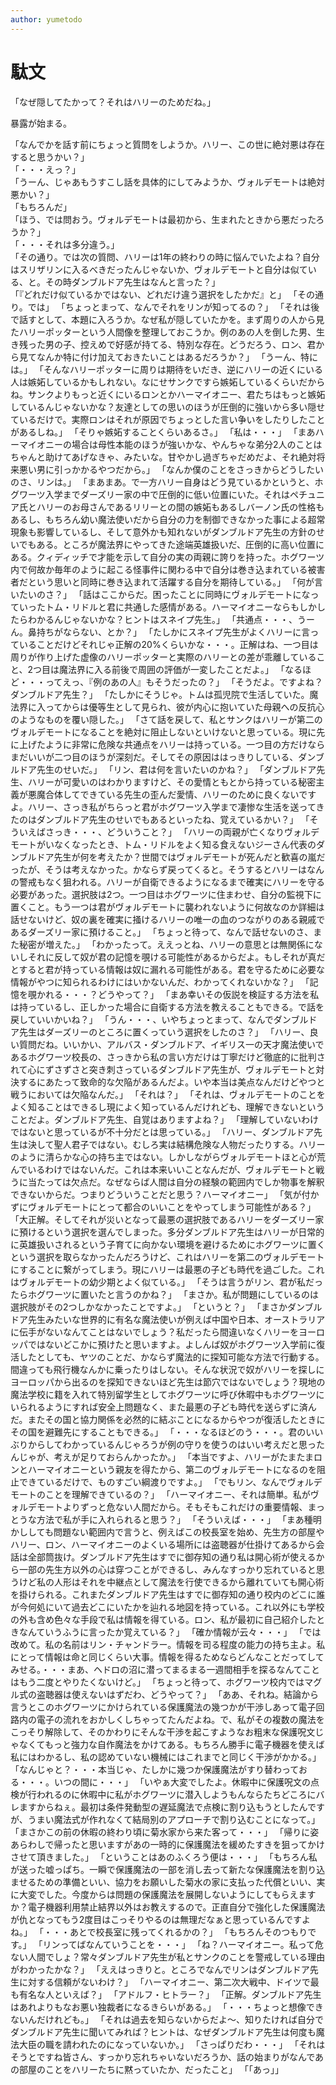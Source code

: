 ```yaml
---
author: yumetodo
---
```


# 駄文

「なぜ隠してたかって？それはハリーのためだね。」

暴露が始まる。

「なんでかを話す前にちょっと質問をしようか。ハリー、この世に絶対悪は存在すると思うかい？」  
「・・・えっ？」  
「うーん、じゃあもうすこし話を具体的にしてみようか、ヴォルデモートは絶対悪かい？」  
「もちろんだ」  
「ほう、では問おう。ヴォルデモートは最初から、生まれたときから悪だったろうか？」  
「・・・それは多分違う。」  
「その通り。では次の質問、ハリーは1年の終わりの時に悩んでいたよね？自分はスリザリンに入るべきだったんじゃないか、ヴォルデモートと自分は似ている、と。その時ダンブルドア先生はなんと言った？」  
「『どれだけ似ているかではない、どれだけ違う選択をしたかだ』と」
「その通り。では」
「ちょっとまって、なんでそれをリンが知ってるの？」
「それは後で話すとして、本題に入ろうか。なぜ私が隠していたかを。まず周りの人から見たハリーポッターという人間像を整理しておこうか。例のあの人を倒した男、生き残った男の子、控えめで好感が持てる、特別な存在。どうだろう、ロン、君から見てなんか特に付け加えておきたいことはあるだろうか？」
「うーん、特には。」
「そんなハリーポッターに周りは期待をいだき、逆にハリーの近くにいる人は嫉妬しているかもしれない。なにせサンクですら嫉妬しているくらいだからね。サンクよりもっと近くにいるロンとかハーマイオニー、君たちはもっと嫉妬しているんじゃないかな？友達としての思いのほうが圧倒的に強いから多い隠せているだけで。実際ロンはそれが原因でちょっとした言い争いをしたりしたことがあるしね。」
「そりゃ嫉妬することくらいあるさ。」
「私は・・・」
「まあハーマイオニーの場合は母性本能のほうが強いかな、やんちゃな弟分2人のことはちゃんと助けてあげなきゃ、みたいな。甘やかし過ぎちゃだめだよ、それ絶対将来悪い男に引っかかるやつだから。」
「なんか僕のことをさっきからどうしたいのさ、リンは。」
「まあまあ。で一方ハリー自身はどう見ているかというと、ホグワーツ入学までダーズリー家の中で圧倒的に低い位置にいた。それはペチュニア氏とハリーのお母さんであるリリーとの間の嫉妬もあるしバーノン氏の性格もあるし、もちろん幼い魔法使いだから自分の力を制御できなかった事による超常現象も影響しているし、そして意外かも知れないがダンブルドア先生の方針のせいでもある。ところが魔法界にやってきた途端英雄扱いだ、圧倒的に高い位置にある。クィディッチで才能を示して自分の実の両親に誇りを持った。ホグワーツ内で何故か毎年のように起こる怪事件に関わる中で自分は巻き込まれている被害者だという思いと同時に巻き込まれて活躍する自分を期待している。」
「何が言いたいのさ？」
「話はここからだ。困ったことに同時にヴォルデモートになっていったトム・リドルと君に共通した感情がある。ハーマイオニーならもしかしたらわかるんじゃないかな？ヒントはスネイプ先生。」
「共通点・・・、うーん。鼻持ちがならない、とか？」
「たしかにスネイプ先生がよくハリーに言っていることだけどそれじゃ正解の20%くらいかな・・・。正解はね、一つ目は周りが作り上げた虚像のハリーポッターと実際のハリーとの差が乖離していること、2つ目は魔法界に入る前後で周囲の評価が一変したことだよ。」
「なるほど・・・ってえっ、『例のあの人』もそうだったの？」
「そうだよ。ですよね？ダンブルドア先生？」
「たしかにそうじゃ。トムは孤児院で生活していた。魔法界に入ってからは優等生として見られ、彼が内心に抱いていた母親への反抗心のようなものを覆い隠した。」
「さて話を戻して、私とサンクはハリーが第二のヴォルデモートになることを絶対に阻止しないといけないと思っている。現に先に上げたように非常に危険な共通点をハリーは持っている。一つ目の方だけならまだいいが二つ目のほうが深刻だ。そしてその原因ははっきりしている、ダンブルドア先生のせいだ。」
「リン、君は何を言いたいのかね？」
「ダンブルドア先生、ハリーが可愛いのはわかりますけど、その愛情ともとから持っている秘密主義が悪魔合体してできている先生の歪んだ愛情、ハリーのために良くないですよ。ハリー、さっき私がちらっと君がホグワーツ入学まで凄惨な生活を送ってきたのはダンブルドア先生のせいでもあるといったね、覚えているかい？」
「そういえばさっき・・・、どういうこと？」
「ハリーの両親が亡くなりヴォルデモートがいなくなったとき、トム・リドルをよく知る食えないジーさん代表のダンブルドア先生が何を考えたか？世間ではヴォルデモートが死んだと歓喜の嵐だったが、そうは考えなかった。かならず戻ってくると。そうするとハリーはなんの警戒もなく狙われる。ハリーが自衛できるようになるまで確実にハリーを守る必要があった。選択肢は2つ。一つ目はホグワーツに住まわせ、自分の監視下に置くこと。もう一つは君がヴォルデモートに襲われないように何故なのか詳細は話せないけど、奴の裏を確実に掻けるハリーの唯一の血のつながりのある親戚であるダーズリー家に預けること。」
「ちょっと待って、なんで話せないのさ、また秘密が増えた。」
「わかったって。ええっとね、ハリーの意思とは無関係にないしそれに反して奴が君の記憶を覗ける可能性があるからだよ。もしそれが真だとすると君が持っている情報は奴に漏れる可能性がある。君を守るために必要な情報がやつに知られるわけにはいかないんだ、わかってくれないかな？」
「記憶を覗かれる・・・？どうやって？」
「まあ幸いその仮説を検証する方法を私は持っているし、正しかった場合に自衛する方法を教えることもできる。で話を戻していいかいね？」
「うん・・・、いやちょっとまって、なんでダンブルドア先生はダーズリーのところに置くっていう選択をしたのさ？」
「ハリー、良い質問だね。いいかい、アルバス・ダンブルドア、イギリス一の天才魔法使いであるホグワーツ校長の、さっきから私の言い方だけは丁寧だけど徹底的に批判されて心にずさずさと突き刺さっているダンブルドア先生が、ヴォルデモートと対決するにあたって致命的な欠陥があるんだよ。いや本当は美点なんだけどやつと戦うにおいては欠陥なんだ。」
「それは？」
「それは、ヴォルデモートのことをよく知ることはできるし現によく知っているんだけれども、理解できないということだよ。ダンブルドア先生、自覚はありますよね？」
「理解していないわけではないと思っているが不十分だとは思っている。」
「ハリー、ダンブルドア先生は決して聖人君子ではない。むしろ実は結構危険な人物だったりする。ハリーのように清らかな心の持ち主ではない。しかしながらヴォルデモートほと心が荒んでいるわけではないんだ。これは本来いいことなんだが、ヴォルデモートと戦うに当たっては欠点だ。なぜならば人間は自分の経験の範囲内でしか物事を解釈できないからだ。つまりどういうことだと思う？ハーマイオニー」
「気が付かずにヴォルデモートにとって都合のいいことをやってしまう可能性がある？」
「大正解。そしてそれが災いとなって最悪の選択肢であるハリーをダーズリー家に預けるという選択を選んでしまった。多分ダンブルドア先生はハリーが日常的に英雄扱いされるという子育てに向かない環境を避けるためにホグワーツに置くという選択を取らなかったんだろうけど、これはハリーを第二のヴォルデモートにすることに繋がってしまう。現にハリーは最悪の子ども時代を過ごした。これはヴォルデモートの幼少期とよく似ている。」
「そうは言うがリン、君が私だったらホグワーツに置いたと言うのかね？」
「まさか。私が問題にしているのは選択肢がその2つしかなかったことですよ。」
「というと？」
「まさかダンブルドア先生みたいな世界的に有名な魔法使いが例えば中国や日本、オーストラリアに伝手がないなんてことはないでしょう？私だったら間違いなくハリーをヨーロッパではないどこかに預けたと思いますよ。よしんば奴がホグワーツ入学前に復活したとしても、ヤツのことだ、かならず魔法的に探知可能な方法で行動する。間違っても飛行機なんかに乗ったりはしない。そんな状況で奴がハリーを探しにヨーロッパから出るのを探知できないほど先生は節穴ではないでしょう？現地の魔法学校に籍を入れて特別留学生としてホグワーツに呼び休暇中もホグワーツにいられるようにすれば安全上問題なく、また最悪の子ども時代を送らずに済んだ。またその国と協力関係を必然的に結ぶことになるからやつが復活したときにその国を避難先にすることもできる。」
「・・・なるほどのう・・・。君のいいぶりからしてわかっているんじゃろうが例の守りを使うのはいい考えだと思ったんじゃが、考えが足りておらんかったか。」
「本当ですよ、ハリーがたまたまロンとハーマイオニーという親友を得たから、第二のヴォルデモートになるのを阻止できているだけで、ものすごい綱渡りですよ。」
「でもリン、なんでヴォルデモートのことを理解できているの？」
「ハーマイオニー、それは簡単。私がヴォルデモートよりずっと危ない人間だから。そもそもこれだけの重要情報、まっとうな方法で私が手に入れられると思う？」
「そういえば・・・」
「まあ種明かししても問題ない範囲内で言うと、例えばこの校長室を始め、先生方の部屋やハリー、ロン、ハーマイオニーのよくいる場所には盗聴器が仕掛けてあるから会話は全部筒抜け。ダンブルドア先生はすでに御存知の通り私は開心術が使えるから一部の先生方以外の心は穿つことができるし、みんなすっかり忘れていると思うけど私の人形はそれを中継点として魔法を行使できるから離れていても開心術を掛けられる。これまたダンブルドア先生はすでに御存知の通り校内のどこに誰が今何処にいて過去どこにいたかを辿れる地図を持っている。これ以外にも学校の外も含め色々な手段で私は情報を得ている。ロン、私が最初に自己紹介したときなんていうふうに言ったか覚えている？」
「確か情報が云々・・・」
「では改めて。私の名前はリン・チャンドラー。情報を司る程度の能力の持ち主よ。私にとって情報は命と同じくらい大事。情報を得るためならどんなことだってしてみせる。・・・まあ、ヘドロの沼に潜ってまるまる一週間相手を探るなんてことはもう二度とやりたくないけど。」
「ちょっと待って、ホグワーツ校内ではマグル式の盗聴器は使えないはずだわ、どうやって？」
「ああ、それね。結論から言うとこのホグワーツにかけられている保護魔法の幾つかが干渉しあって電子回路内の電子の流れをおかしくしちゃってたんだよね。で、私がその複数の魔法をこっそり解除して、そのかわりにそんな干渉を起こすようなお粗末な保護呪文じゃなくてもっと強力な自作魔法をかけてある。もちろん勝手に電子機器を使えば私にはわかるし、私の認めていない機械にはこれまでと同じく干渉がかかる。」
「なんじゃと？・・・本当じゃ、たしかに幾つか保護魔法がすり替わっておる・・・。いつの間に・・・」
「いやぁ大変でしたよ。休暇中に保護呪文の点検が行われるのに休暇中に私がホグワーツに潜入しようもんならたちどころにバレますからねぇ。最初は条件発動型の遅延魔法で点検に割り込もうとしたんですが、うまい魔法式が作れなくて結局別のアプローチで割り込むことになって。」
「まさかこの前の休暇の終わり頃に菊水家から来た客って・・・」
「帰りに姿あらわしで帰ったと思いますがあの一時的に保護魔法を緩めたすきを狙ってかけさせて頂きました。」
「ということはあのふくろう便は・・・」
「もちろん私が送った嘘っぱち。一瞬で保護魔法の一部を消し去って新たな保護魔法を割り込ませるための準備といい、協力をお願いした菊水の家に支払った代償といい、実に大変でした。今度からは問題の保護魔法を展開しないようにしてもらえますか？電子機器利用禁止結界以外はお教えするので。正直自分で強化した保護魔法が仇となってもう2度目はこっそりやるのは無理だなぁと思っているんですよね。」
「・・・あとで校長室に残ってくれるかの？」
「もちろんそのつもりです。」
「リンってばなんていうことを・・・」
「ね？ハーマイオニー。私って危ない人間でしょ？常々ダンブルドア先生が私とサンクのことを警戒している理由がわかったかな？」
「ええはっきりと。ところでなんでリンはダンブルドア先生に対する信頼がないわけ？」
「ハーマイオニー、第二次大戦中、ドイツで最も有名な人といえば？」
「アドルフ・ヒトラー？」
「正解。ダンブルドア先生はあれよりもなお悪い独裁者になるきらいがある。」
「・・・ちょっと想像できないんだけれども。」
「それは過去を知らないからだよ～、知りたければ自分でダンブルドア先生に聞いてみれば？ヒントは、なぜダンブルドア先生は何度も魔法大臣の職を請われたのになっていないか。」
「さっぱりだわ・・・」
「それはそうとですね皆さん、すっかり忘れちゃいないだろうか、話の始まりがなんであの部屋のことをハリーたちに黙っていたか、だったこと」
「「あっ」」
